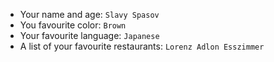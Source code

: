 - Your name and age:
`Slavy Spasov`
- You favourite color:
`Brown`
- Your favourite language:
`Japanese`
- A list of your favourite restaurants:
`Lorenz Adlon Esszimmer`
